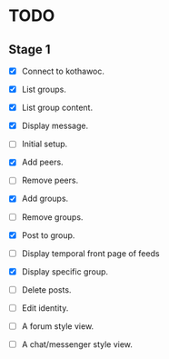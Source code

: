 # TODO

## Stage 1

- [x] Connect to kothawoc.
- [x] List groups.
- [x] List group content.
- [x] Display message.
- [ ] Initial setup.
- [x] Add peers.
- [ ] Remove peers.
- [x] Add groups.
- [ ] Remove groups.
- [x] Post to group.
- [ ] Display temporal front page of feeds
- [x] Display specific group.
- [ ] Delete posts.
- [ ] Edit identity.
- [ ] A forum style view.
- [ ] A chat/messenger style view.

